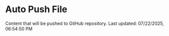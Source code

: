 # Auto Push File

Content that will be pushed to GitHub repository.
Last updated: 07/22/2025, 06:54:50 PM